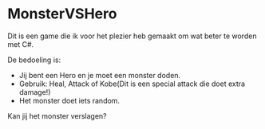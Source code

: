 # MonsterVSHero

Dit is een game die ik voor het plezier heb gemaakt om wat beter te worden met C#.

De bedoeling is:
  - Jij bent een Hero en je moet een monster doden.
  - Gebruik: Heal, Attack of Kobe(Dit is een special attack die doet extra damage!) 
  - Het monster doet iets random.
  
Kan jij het monster verslagen?

